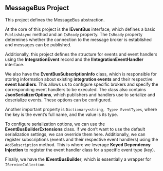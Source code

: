 ## **MessageBus Project**

This project defines the MessageBus abstraction.

At the core of this project is the **IEventBus** interface, which defines a basic `PublishAsync` method and an `IsReady` property. The `IsReady` property determines whether the connection to the message broker is established and messages can be published.

Additionally, this project defines the structure for events and event handlers using the **IntegrationEvent** record and the **IIntegrationEventHandler** interface.

We also have the **EventBusSubscriptionInfo** class, which is responsible for storing information about existing **integration events** and their respective **event handlers**. This allows us to configure specific brokers and specify the corresponding event handlers to be executed. The class also contains **JsonSerializerOptions**, which publishers and handlers use to serialize and deserialize events. These options can be configured. 

Another important property is `Dictionary<string, Type> EventTypes`, where the key is the event’s full name, and the value is its type.

To configure serialization options, we can use the **EventBusBuilderExtensions** class. If we don’t want to use the default serialization settings, we can override them here. Additionally, we can register subscriptions (events and their respective event handlers) using the `AddSubscription` method. This is where we leverage **Keyed Dependency Injection** to register the event handler class for a specific event type (key).

Finally, we have the **IEventBusBuilder**, which is essentially a wrapper for `IServiceCollection`.  
